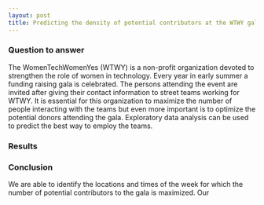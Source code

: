 ```yaml
---
layout: post
title: Predicting the density of potential contributors at the WTWY gala
---
```

### Question to answer
The WomenTechWomenYes (WTWY) is a non-profit organization devoted to strengthen the role of women in technology. Every year in early summer a funding raising gala is celebrated. The persons attending the event are invited after giving their contact information to street teams working for WTWY. It is essential for this organization to maximize the number of people interacting with the teams but even more important is to optimize the potential donors attending the gala. Exploratory data analysis can be used to predict the best way to employ the teams.    

### Results

### Conclusion
 We are able to identify the locations and times of the week for which the number of potential contributors to the gala is maximized.
 Our
